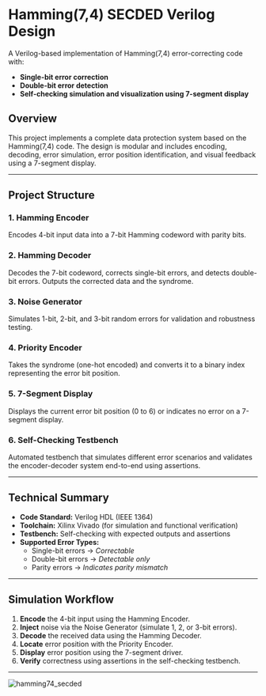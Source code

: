 # Hamming(7,4) SECDED Verilog Design

A Verilog-based implementation of Hamming(7,4) error-correcting code with:
- **Single-bit error correction**
- **Double-bit error detection**
- **Self-checking simulation and visualization using 7-segment display**

## Overview

This project implements a complete data protection system based on the Hamming(7,4) code. The design is modular and includes encoding, decoding, error simulation, error position identification, and visual feedback using a 7-segment display.

---

## Project Structure

### 1. Hamming Encoder
Encodes 4-bit input data into a 7-bit Hamming codeword with parity bits.

### 2. Hamming Decoder
Decodes the 7-bit codeword, corrects single-bit errors, and detects double-bit errors. Outputs the corrected data and the syndrome.

### 3. Noise Generator
Simulates 1-bit, 2-bit, and 3-bit random errors for validation and robustness testing.

### 4. Priority Encoder
Takes the syndrome (one-hot encoded) and converts it to a binary index representing the error bit position.

### 5. 7-Segment Display 
Displays the current error bit position (0 to 6) or indicates no error on a 7-segment display.

### 6. Self-Checking Testbench
Automated testbench that simulates different error scenarios and validates the encoder-decoder system end-to-end using assertions.

---

## Technical Summary

- **Code Standard:** Verilog HDL (IEEE 1364)
- **Toolchain:** Xilinx Vivado (for simulation and functional verification)
- **Testbench:** Self-checking with expected outputs and assertions
- **Supported Error Types:**
  - Single-bit errors → *Correctable*
  - Double-bit errors → *Detectable only*
  - Parity errors → *Indicates parity mismatch*

---

## Simulation Workflow

1. **Encode** the 4-bit input using the Hamming Encoder.
2. **Inject** noise via the Noise Generator (simulate 1, 2, or 3-bit errors).
3. **Decode** the received data using the Hamming Decoder.
4. **Locate** error position with the Priority Encoder.
5. **Display** error position using the 7-segment driver.
6. **Verify** correctness using assertions in the self-checking testbench.

---


![hamming74_secded](https://github.com/user-attachments/assets/07bd25f8-912c-4370-8c28-369d91f3856f)

